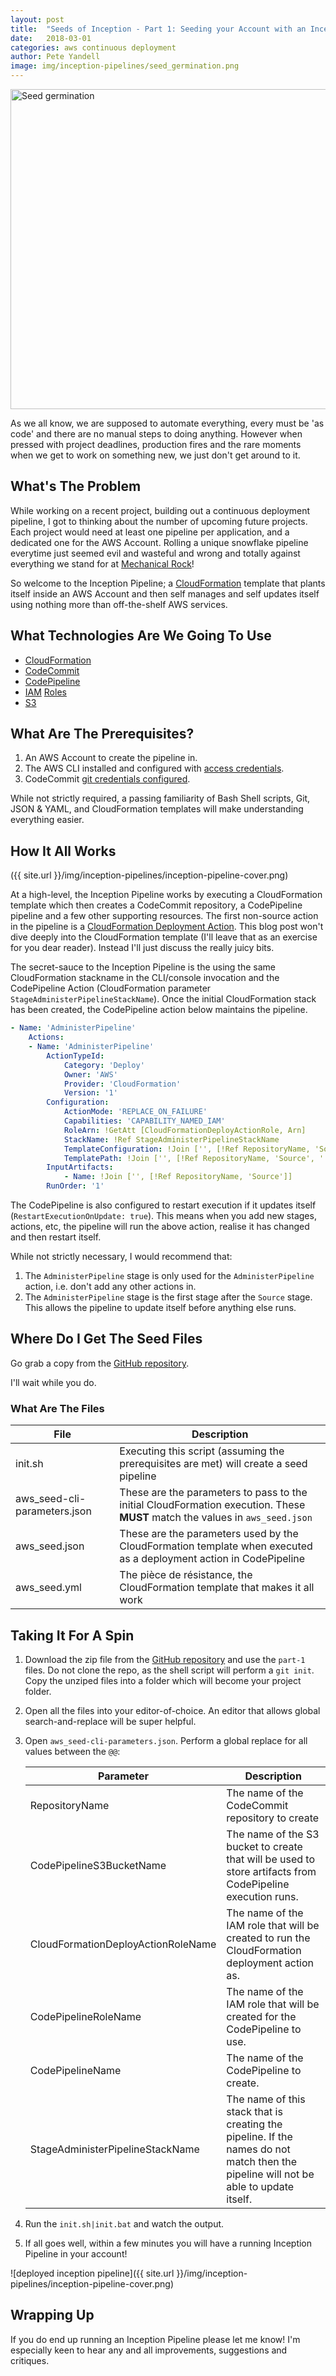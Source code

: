 ```yaml
---
layout: post
title:  "Seeds of Inception - Part 1: Seeding your Account with an Inception Pipeline"
date:   2018-03-01
categories: aws continuous deployment
author: Pete Yandell
image: img/inception-pipelines/seed_germination.png
---
```


<a title="By U.S. Department of Agriculture (Seedling) [CC BY 2.0 (http://creativecommons.org/licenses/by/2.0) or Public domain], via Wikimedia Commons" href="https://commons.wikimedia.org/wiki/File%3ASeed_germination.png"><img width="512" alt="Seed germination" src="https://upload.wikimedia.org/wikipedia/commons/thumb/b/b3/Seed_germination.png/512px-Seed_germination.png"/></a>

As we all know, we are supposed to automate everything, every must be 'as code' and there are no manual steps to doing anything. However when pressed with project deadlines, production fires and the rare moments when we get to work on something new, we just don't get around to it.

## What's The Problem

While working on a recent project, building out a continuous deployment pipeline, I got to thinking about the number of upcoming future projects. Each project would need at least one pipeline per application, and a dedicated one for the AWS Account. Rolling a unique snowflake pipeline everytime just seemed evil and wasteful and wrong and totally against everything we stand for at [Mechanical Rock](https://www.mechanicalrock.io)!

So welcome to the Inception Pipeline; a [CloudFormation](https://aws.amazon.com/cloudformation/) template that plants itself inside an AWS Account and then self manages and self updates itself using nothing more than off-the-shelf AWS services.

## What Technologies Are We Going To Use

* [CloudFormation](https://aws.amazon.com/cloudformation/)
* [CodeCommit](https://aws.amazon.com/codecommit/)
* [CodePipeline](https://aws.amazon.com/codepipeline/)
* [IAM](https://aws.amazon.com/iam/) [Roles](https://docs.aws.amazon.com/IAM/latest/UserGuide/id_roles.html)
* [S3](https://aws.amazon.com/s3/)

## What Are The Prerequisites?

1. An AWS Account to create the pipeline in.
1. The AWS CLI installed and configured with [access credentials](https://docs.aws.amazon.com/cli/latest/userguide/cli-chap-getting-started.html).
1. CodeCommit [git credentials configured](https://docs.aws.amazon.com/codecommit/latest/userguide/setting-up-https-unixes.html#setting-up-https-unixes-credential-helper).

While not strictly required, a passing familiarity of Bash Shell scripts, Git, JSON & YAML, and CloudFormation templates will make understanding everything easier.

## How It All Works

({{ site.url }}/img/inception-pipelines/inception-pipeline-cover.png)

At a high-level, the Inception Pipeline works by executing a CloudFormation template which then creates a CodeCommit repository, a CodePipeline pipeline and a few other supporting resources. The first non-source action in the pipeline is a [CloudFormation Deployment Action](https://docs.aws.amazon.com/AWSCloudFormation/latest/UserGuide/continuous-delivery-codepipeline.html). This blog post won't dive deeply into the CloudFormation template (I'll leave that as an exercise for you dear reader). Instead I'll just discuss the really juicy bits.

The secret-sauce to the Inception Pipeline is the using the same CloudFormation stackname in the CLI/console invocation and the CodePipeline Action (CloudFormation parameter ```StageAdministerPipelineStackName```). Once the initial CloudFormation stack has been created, the CodePipeline action below maintains the pipeline.

```yaml
- Name: 'AdministerPipeline'
    Actions:
    - Name: 'AdministerPipeline'
        ActionTypeId:
            Category: 'Deploy'
            Owner: 'AWS'
            Provider: 'CloudFormation'
            Version: '1'
        Configuration:
            ActionMode: 'REPLACE_ON_FAILURE' 
            Capabilities: 'CAPABILITY_NAMED_IAM'
            RoleArn: !GetAtt [CloudFormationDeployActionRole, Arn]
            StackName: !Ref StageAdministerPipelineStackName
            TemplateConfiguration: !Join ['', [!Ref RepositoryName, 'Source', '::aws_seed.json']]
            TemplatePath: !Join ['', [!Ref RepositoryName, 'Source', '::aws_seed.yml']]
        InputArtifacts:
            - Name: !Join ['', [!Ref RepositoryName, 'Source']]
        RunOrder: '1'
```

The CodePipeline is also configured to restart execution if it updates itself (```RestartExecutionOnUpdate: true```). This means when you add new stages, actions, etc, the pipeline will run the above action, realise it has changed and then restart itself.

While not strictly necessary, I would recommend that:

1. The ```AdministerPipeline``` stage is only used for the ```AdministerPipeline``` action, i.e. don't add any other actions in.
2. The ```AdministerPipeline``` stage is the first stage after the ```Source``` stage. This allows the pipeline to update itself before anything else runs.

## Where Do I Get The Seed Files

Go grab a copy from the [GitHub repository](https://github.com/MechanicalRock/InceptionPipeline/tree/master/part-1).

I'll wait while you do.

### What Are The Files

|File|Description|
|----|-----------|
|init.sh|Executing this script (assuming the prerequisites are met) will create a seed pipeline |
|aws_seed-cli-parameters.json|These are the parameters to pass to the initial CloudFormation execution. These **MUST** match the values in ```aws_seed.json```|
|aws_seed.json|These are the parameters used by the CloudFormation template when executed as a deployment action in CodePipeline|
|aws_seed.yml|The pièce de résistance, the CloudFormation template that makes it all work|

## Taking It For A Spin

1. Download the zip file from the [GitHub repository](https://github.com/MechanicalRock/InceptionPipeline/archive/master.zip) and use the `part-1` files. Do not clone the repo, as the shell script will perform a ```git init```. Copy the unziped files into a folder which will become your project folder.
1. Open all the files into your editor-of-choice. An editor that allows global search-and-replace will be super helpful.
1. Open ```aws_seed-cli-parameters.json```. Perform a global replace for all values between the ```@@```:

    |Parameter|Description|
    |---------|-----------|
    |RepositoryName|The name of the CodeCommit repository to create|
    |CodePipelineS3BucketName|The name of the S3 bucket to create that will be used to store artifacts from CodePipeline execution runs.|
    |CloudFormationDeployActionRoleName|The name of the IAM role that will be created to run the CloudFormation deployment action as.|
    |CodePipelineRoleName|The name of the IAM role that will be created for the CodePipeline to use.|
    |CodePipelineName|The name of the CodePipeline to create.|
    |StageAdministerPipelineStackName|The name of this stack that is creating the pipeline. If the names do not match then the pipeline will not be able to update itself.|
1. Run the ```init.sh|init.bat``` and watch the output.
1. If all goes well, within a few minutes you will have a running Inception Pipeline in your account!

![deployed inception pipeline]({{ site.url }}/img/inception-pipelines/inception-pipeline-cover.png)

## Wrapping Up
 
If you do end up running an Inception Pipeline please let me know! I'm especially keen to hear any and all improvements, suggestions and critiques.

